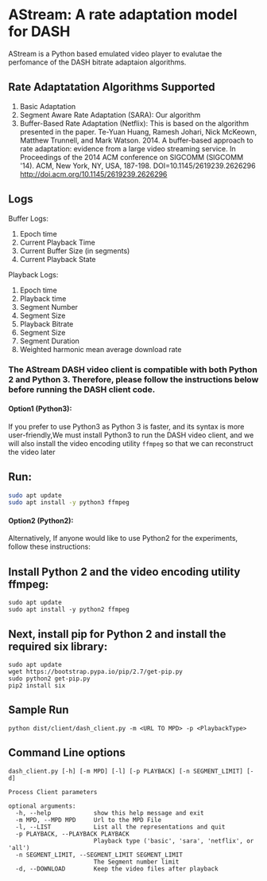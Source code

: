 AStream: A rate adaptation model for DASH
==================
AStream is a Python based emulated video player to evalutae the perfomance of the DASH bitrate adaptaion algorithms.


Rate Adaptatation Algorithms Supported
--------------------------------------
1. Basic Adaptation
2. Segment Aware Rate Adaptation (SARA): Our algorithm
3. Buffer-Based Rate Adaptation (Netflix): This is based on the algorithm presented in the paper. 
   Te-Yuan Huang, Ramesh Johari, Nick McKeown, Matthew Trunnell, and Mark Watson. 2014. A buffer-based approach to rate adaptation: evidence from a large video streaming service. In Proceedings of the 2014 ACM conference on SIGCOMM (SIGCOMM '14). ACM, New York, NY, USA, 187-198. DOI=10.1145/2619239.2626296 http://doi.acm.org/10.1145/2619239.2626296

Logs
----

Buffer Logs:

1. Epoch time
2. Current Playback Time
3. Current Buffer Size (in segments)
4. Current Playback State

Playback Logs:

1. Epoch time
2. Playback time
3. Segment Number
4. Segment Size
5. Playback Bitrate 
6. Segment Size 
7. Segment Duration
8. Weighted harmonic mean average download rate



### The AStream DASH video client is compatible with both Python 2 and Python 3. Therefore, please follow the instructions below before running the DASH client code.

#### Option1 (Python3):
If you prefer to use Python3 as Python 3 is faster, and its syntax is more user-friendly,We must install Python3 to run the DASH video client, and we will also install the video encoding utility `ffmpeg` so that we can reconstruct the video later

Run:
---
```bash
sudo apt update
sudo apt install -y python3 ffmpeg
```

#### Option2 (Python2):
Alternatively, If anyone would like to use Python2 for the experiments, follow these instructions:

Install Python 2 and the video encoding utility ffmpeg:
-------------------------------------------------------
```
sudo apt update
sudo apt install -y python2 ffmpeg
```

Next, install pip for Python 2 and install the required six library:
--------------------------------------------------------------------
```
sudo apt update
wget https://bootstrap.pypa.io/pip/2.7/get-pip.py
sudo python2 get-pip.py
pip2 install six
```


Sample Run
----------
```
python dist/client/dash_client.py -m <URL TO MPD> -p <PlaybackType> 
```

Command Line options
--------------------
```
dash_client.py [-h] [-m MPD] [-l] [-p PLAYBACK] [-n SEGMENT_LIMIT] [-d]

Process Client parameters

optional arguments:
  -h, --help            show this help message and exit
  -m MPD, --MPD MPD     Url to the MPD File
  -l, --LIST            List all the representations and quit
  -p PLAYBACK, --PLAYBACK PLAYBACK
                        Playback type ('basic', 'sara', 'netflix', or 'all')
  -n SEGMENT_LIMIT, --SEGMENT_LIMIT SEGMENT_LIMIT
                        The Segment number limit
  -d, --DOWNLOAD        Keep the video files after playback
```
